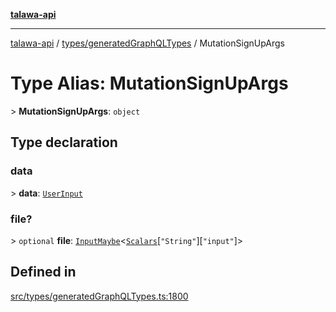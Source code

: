 [**talawa-api**](../../../README.md)

***

[talawa-api](../../../modules.md) / [types/generatedGraphQLTypes](../README.md) / MutationSignUpArgs

# Type Alias: MutationSignUpArgs

\> **MutationSignUpArgs**: `object`

## Type declaration

### data

\> **data**: [`UserInput`](UserInput.md)

### file?

\> `optional` **file**: [`InputMaybe`](InputMaybe.md)\<[`Scalars`](Scalars.md)\[`"String"`\]\[`"input"`\]\>

## Defined in

[src/types/generatedGraphQLTypes.ts:1800](https://github.com/PalisadoesFoundation/talawa-api/blob/832d310bae30bd8cb45fb1b44f62dd776dccc52f/src/types/generatedGraphQLTypes.ts#L1800)

